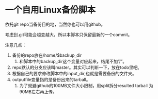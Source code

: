 # 一个自用Linux备份脚本

依托git repo当备份目的地，当然你也可以用github。

考虑到.git可能会越变越大，所以本脚本只保留最新的一个commit。

注意几点：

1. 备份的repo放在/home/$backup_dir
    1. 和脚本中的backup_dir这个变量对应起来，结尾不加”/”。
2. repo默认的分支应该叫master。其实可以判断一下，放在todo里吧。
3. 根据自己的要求修改脚本中的input_dir,也就是需要备份的文件夹。
4. outputfile变量指的是备份出来的tarball。
    1. 为了规避github的100MB文件大小限制，用split拆分resulted tarball 为 90MB左右再上传。
